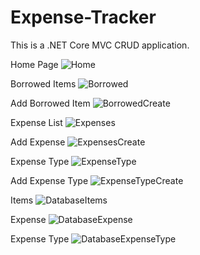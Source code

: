 # Expense-Tracker
This is a .NET Core MVC CRUD application.

Home Page
![Home](https://user-images.githubusercontent.com/68065676/122256577-06b69000-cef1-11eb-9741-17e3f29b0e55.png)

Borrowed Items
![Borrowed](https://user-images.githubusercontent.com/68065676/122256825-382f5b80-cef1-11eb-9547-ce840c309221.png)

Add Borrowed Item
![BorrowedCreate](https://user-images.githubusercontent.com/68065676/122256895-4b422b80-cef1-11eb-911c-a8cae3e84c87.png)

Expense List
![Expenses](https://user-images.githubusercontent.com/68065676/122257057-7462bc00-cef1-11eb-907f-65282ff85240.png)

Add Expense
![ExpensesCreate](https://user-images.githubusercontent.com/68065676/122257112-85133200-cef1-11eb-9d93-cce4414b6c39.png)

Expense Type
![ExpenseType](https://user-images.githubusercontent.com/68065676/122257417-cefc1800-cef1-11eb-9ea2-681073d06028.png)

Add Expense Type
![ExpenseTypeCreate](https://user-images.githubusercontent.com/68065676/122257463-dae7da00-cef1-11eb-87b3-e2d6112e0411.png)

Items
![DatabaseItems](https://user-images.githubusercontent.com/68065676/122257513-e76c3280-cef1-11eb-9f95-7d6fd719478e.PNG)

Expense
![DatabaseExpense](https://user-images.githubusercontent.com/68065676/122257634-05399780-cef2-11eb-81a6-a47003218c16.PNG)

Expense Type
![DatabaseExpenseType](https://user-images.githubusercontent.com/68065676/122257693-108cc300-cef2-11eb-918c-264aa868d47f.PNG)
